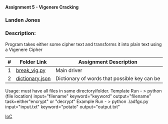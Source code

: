 #### Assignment 5 - Vigenere Cracking
### Landen Jones
### Description: 
Program takes either some cipher text and transforms it into plain text using a Vigenere Cipher

|   #   | Folder Link | Assignment Description |
| :---: | ----------- | ---------------------- |
|1|<a href="https://github.com/LandenSJones/4663-Cryptography-Jones/blob/master/Assignments/A05/break_vig.py">break_vig.py</a>|Main driver|
|2|<a href="https://github.com/LandenSJones/4663-Cryptography-Jones/blob/master/Assignments/A05/dictionary.json">dictionary.json</a>|Dictionary of words that possible key can be| 

Usage: must have all files in same directory/folder.
Template Run - >  python (file location) input="filename" keyword="keyword" output="filename" task=either"encrypt" or "decrypt"
Example Run - > python .\adfgx.py input="input.txt" keyword="potato" output="output.txt"

<a href="https://www.youtube.com/watch?v=kty-dCB4AAk">IoC</a>